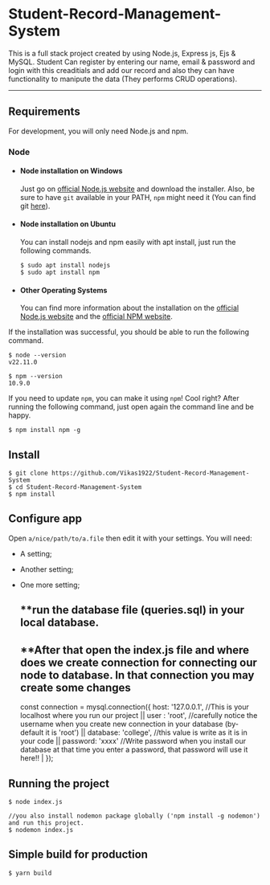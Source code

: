 ﻿# Student-Record-Management-System
This is a full stack project created by using Node.js, Express js, Ejs & MySQL. Student Can register by entering our name, email & password and login with this creaditials and add our record and also they can have functionality to manipute the data (They performs CRUD operations).

---
## Requirements

For development, you will only need Node.js and npm.

### Node
- #### Node installation on Windows

  Just go on [official Node.js website](https://nodejs.org/) and download the installer.
Also, be sure to have `git` available in your PATH, `npm` might need it (You can find git [here](https://git-scm.com/)).

- #### Node installation on Ubuntu

  You can install nodejs and npm easily with apt install, just run the following commands.

      $ sudo apt install nodejs
      $ sudo apt install npm

- #### Other Operating Systems
  You can find more information about the installation on the [official Node.js website](https://nodejs.org/) and the [official NPM website](https://npmjs.org/).

If the installation was successful, you should be able to run the following command.

    $ node --version
    v22.11.0

    $ npm --version
    10.9.0

If you need to update `npm`, you can make it using `npm`! Cool right? After running the following command, just open again the command line and be happy.

    $ npm install npm -g

## Install

    $ git clone https://github.com/Vikas1922/Student-Record-Management-System
    $ cd Student-Record-Management-System
    $ npm install

## Configure app

Open `a/nice/path/to/a.file` then edit it with your settings. You will need:

- A setting;
- Another setting;
- One more setting;

  ## **run the database file (queries.sql) in your local database.
  ## **After that open the index.js file and where does we create connection for connecting our node to database. In that connection you may create some changes
  const connection = mysql.connection({
  host: '127.0.0.1', //This is your localhost where you run our project ||
  user : 'root', //carefully notice the username when you create new connection in your database (by-default it is 'root') ||
  database: 'college', //this value is write as it is in your code ||
  password: 'xxxx' //Write password when you install our database at that time you enter a password, that password will use it here!! |
  });

## Running the project

    $ node index.js

    //you also install nodemon package globally ('npm install -g nodemon') and run this project.
    $ nodemon index.js

## Simple build for production

    $ yarn build
